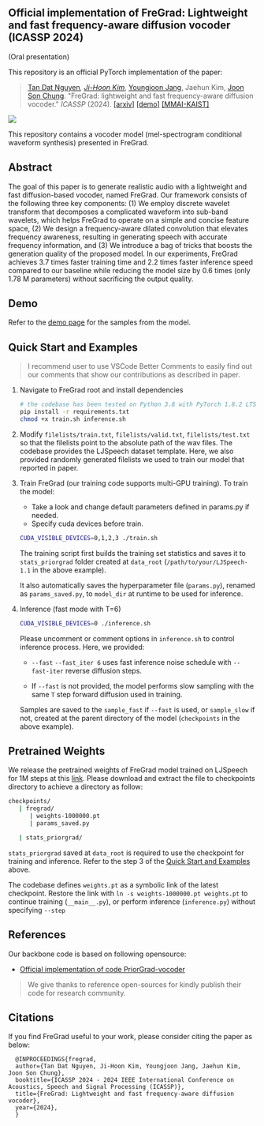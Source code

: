 ## Official implementation of  __FreGrad: Lightweight and fast frequency-aware diffusion vocoder (ICASSP 2024)__
(Oral presentation)

This repository is an official PyTorch implementation of the paper:

> [Tan Dat Nguyen](https://signofthefour.github.io/)*, [Ji-Hoon Kim](https://sites.google.com/view/jhoonkim/)*, [Youngjoon Jang](https://art-jang.github.io/), Jaehun Kim, [Joon Son Chung](https://mmai.io/joon/). "FreGrad: lightweight and fast frequency-aware diffusion vocoder." _ICASSP_ (2024).
>[[arxiv]](https://arxiv.org/abs/2401.10032)
>[[demo]](https://mm.kaist.ac.kr/projects/FreGrad)
>[[MMAI-KAIST]](https://mm.kaist.ac.kr/)

![](./pics/fregrad.gif)

This repository contains a vocoder model (mel-spectrogram conditional waveform synthesis) presented in FreGrad.

## Abstract
The goal of this paper is to generate realistic audio with a lightweight and fast diffusion-based vocoder, named FreGrad. Our framework consists of the following three key components: (1) We employ discrete wavelet transform that decomposes a complicated waveform into sub-band wavelets, which helps FreGrad to operate on a simple and concise feature space, (2) We design a frequency-aware dilated convolution that elevates frequency awareness, resulting in generating speech with accurate frequency information, and (3) We introduce a bag of tricks that boosts the generation quality of the proposed model. In our experiments, FreGrad achieves $3.7$ times faster training time and $2.2$ times faster inference speed compared to our baseline while reducing the model size by $0.6$ times (only $1.78$ M parameters) without sacrificing the output quality.

## Demo

Refer to the [demo page](https://mm.kaist.ac.kr/projects/FreGrad) for the samples from the model.

## Quick Start and Examples

> I recommend user to use VSCode Better Comments to easily find out our comments that show our contributions as described in paper.

1. Navigate to FreGrad root and install dependencies
   ```bash
   # the codebase has been tested on Python 3.8 with PyTorch 1.8.2 LTS and 1.10.2 conda binaries
   pip install -r requirements.txt
   chmod +x train.sh inference.sh
   ```

2. Modify `filelists/train.txt`, `filelists/valid.txt`, `filelists/test.txt` so that the filelists point to the absolute path of the wav files. The codebase provides the LJSpeech dataset template. Here, we also provided randomly generated filelists we used to train our model that reported in paper.

3. Train FreGrad (our training code supports multi-GPU training). To train the model:
   -  Take a look and change default parameters defined in params.py if needed.
   - Specify cuda devices before train.

   ```bash
   CUDA_VISIBLE_DEVICES=0,1,2,3 ./train.sh
   ```
   The training script first builds the training set statistics and saves it to `stats_priorgrad` folder created at `data_root` (`/path/to/your/LJSpeech-1.1` in the above example).

   It also automatically saves the hyperparameter file (`params.py`), renamed as `params_saved.py`, to `model_dir` at runtime to be used for inference.

4. Inference (fast mode with T=6)
   ```bash
   CUDA_VISIBLE_DEVICES=0 ./inference.sh
   ```
   Please uncomment or comment options in `inference.sh` to control inference process. Here, we provided:
      - `--fast` `--fast_iter 6` uses fast inference noise schedule with `--fast-iter` reverse diffusion steps.
   
      - If `--fast` is not provided, the model performs slow sampling with the same `T` step forward diffusion used in training.

   Samples are saved to the `sample_fast` if `--fast` is used, or `sample_slow` if not, created at the parent directory of the model (`checkpoints` in the above example). 

## Pretrained Weights
We release the pretrained weights of FreGrad model trained on LJSpeech for 1M steps at this [link](https://drive.google.com/drive/folders/1sOLFglnoGsUusSl5rBr_K7m82Y4RVBK9?usp=sharing). Please download and extract the file to checkpoints directory to achieve a directory as follow: 
```bash
checkpoints/
   | fregrad/
      | weights-1000000.pt
      | params_saved.py

   | stats_priorgrad/
```

`stats_priorgrad` saved at `data_root` is required to use the checkpoint for training and inference. Refer to the step 3 of the [Quick Start and Examples](#quick-start-and-examples) above.


The codebase defines `weights.pt` as a symbolic link of the latest checkpoint.
Restore the link with `ln -s weights-1000000.pt weights.pt` to continue training (`__main__.py`), or perform inference (`inference.py`) without specifying `--step`

## References
Our backbone code is based on following opensource:
- [Official implementation of code PriorGrad-vocoder](https://github.com/microsoft/NeuralSpeech/tree/master/PriorGrad-vocoder)

> We give thanks to reference open-sources for kindly publish their code for research community.

## Citations
If you find FreGrad useful to your work, please consider citing the paper as below:

      @INPROCEEDINGS{fregrad,
      author={Tan Dat Nguyen, Ji-Hoon Kim, Youngjoon Jang, Jaehun Kim, Joon Son Chung},
      booktitle={ICASSP 2024 - 2024 IEEE International Conference on Acoustics, Speech and Signal Processing (ICASSP)}, 
      title={FreGrad: Lightweight and fast frequency-aware diffusion vocoder}, 
      year={2024},
      }

